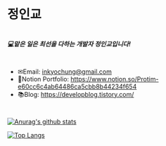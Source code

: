 # 정인교
#
##### 💻맡은 일은 최선을 다하는 개발자 정인교입니다!
#
#
- ✉Email: inkyochung@gmail.com
- 📝Notion Portfolio: https://www.notion.so/Protim-e60cc6c4ab64486ca5cbb8b44234f654
- 📚Blog: https://developblog.tistory.com/
#
#
 [![Anurag's github stats](https://github-readme-stats.vercel.app/api?username=ingyocode)](https://github.com/ingyocode/github-readme-stats)

[![Top Langs](https://github-readme-stats.vercel.app/api/top-langs/?username=ingyocode&hide=Vue)](https://github.com/ingyocode/github-readme-stats)


